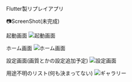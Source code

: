 Flutter製リプレイアプリ


📷ScreenShot(未完成)

起動画面
![起動画面](https://user-images.githubusercontent.com/88580483/180596733-0d72a848-fe2c-4104-9112-3d20e7f82eb5.png)

ホーム画面
![ホーム画面](https://user-images.githubusercontent.com/88580483/180596729-2e142cfb-e835-4911-8f03-31aa6167a59e.png)

設定画面(画質とかの設定追加予定)
![設定画面](https://user-images.githubusercontent.com/88580483/180596736-ca3de6df-d6be-4ea1-a0db-2aa75021f61e.png)

用途不明のリスト(何も決まってない)
![ギャラリー](https://user-images.githubusercontent.com/88580483/180596738-f2a34b22-63b8-44a6-b176-55ee08c098bf.png)
